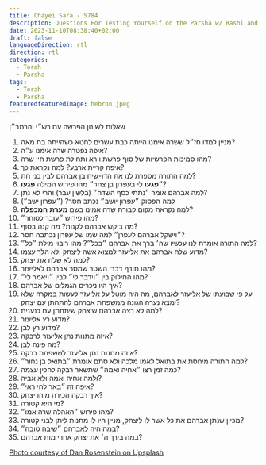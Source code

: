 ```yaml
---
title: Chayei Sara - 5784
description: Questions For Testing Yourself on the Parsha w/ Rashi and the Ramban
date: 2023-11-10T08:38:40+02:00
draft: false
languageDirection: rtl
direction: rtl
categories:
  - Torah
  - Parsha
tags:
  - Torah
  - Parsha
featuredfeaturedImage: hebron.jpeg
---
```


שאלות לשינון הפרשה עם רש״י והרמב״ן

1. מניין למדו חז״ל ששרה אימנו הייתה כבת עשרים לחטא כשהייתה בת מאה?
2. איפה נפטרה שרה אימנו ע״ה?
3. מהו סמיכות הפרשיות של סוף פרשת וירא ותחילת פרשת חיי שרה?
4. איפה קריית ארבע? למה נקראת כך?
5. למה התורה מספרת לנו את הדו-שיח בן אברהם לבין בני חת?
6. ״**פגעו** לי בעפרון בן צחר״ מהו פירוש המילה **פגעו**?
7. למה אברהם אומר ״נתתי כסף השדה״ (בלשון עבר) והרי לא נתן?
8. למה הפסוק ״עפרון יושב״ נכתב חסר? (״עפרון ישב״)
9. למה נקראת מקום קבורת שרה אמינו בשם **מערת** **המכפלה**?
10. מהו פירוש ״עובר לסוחר״?
11. מה ביקש אברהם לקנות? מה קנה בסוף?
12. ״וישקל אברהם לעפרן״ למה שמו של עפרון נכתבה חסר?
13. למה התורה אומרת לנו עכשיו שה׳ ברך את אברהם ״בכל״? מהו ריבוי מילת ״כל״?
14. מדוע שלח אברהם את אליעזר למצוא אשה ליצחק ולא הלך עצמו?
15. למה לא שלח את יצחק?
16. מהו תורף דברי השטר שמסר אברהם לאליעזר?
17. מהו החילוק בין ״וידבר לי״ לבין ״ויאמר לי״?
18. איך היו ניכרים הגמלים של אברהם?
19. על פי שבועתו של אליעזר לאברהם, מה היה מוטל על אליעזר לעשות במקרה שלא ימצא נערה הגונה ממשפחת אברהם להתחתן עם יצחק?
20. למה לא רצה אברהם שיצחק שיתחתן עם כנענית?
21. מדוע רץ אליעזר?
22. מדוע רץ לבן?
23. איזה מתנות נתן אליעזר לרבקה?
24. מה פינה לבן?
25. איזה מתנות נתן אליעזר למשפחת רבקה?
26. למה התורה מיחסת את בתואל לאמו מלכה ולא סתם אומרת ״בתואל בן נחור״?
27. כמה זמן רצו ״אחיה ואמה״ שתשאר רבקה להכין עצמה?
28. ולמה אחיה ואמה ולא אביה?
29. איפה זה ״באר לחי ראי״?
30. איך רבקה הכירה מיהו יצחק?
31. מי היא קטורה?
32. מהו פירוש ״האהלה שרה אמו״?
33. מכיון שנתן אברהם את כל אשר לו ליצחק, מניין היו לו מתנות ליתן לבני קטורה?
34. במה היה לאברהם ״שיבה טובה״?
35. במה בירך ה׳ את יצחק אחרי מות אברהם?

[Photo courtesy of Dan Rosenstein on Upsplash](https://unsplash.com/photos/brown-concrete-building-near-green-trees-during-daytime-eyuTaorbYVU?utm_content=creditShareLink&utm_medium=referral&utm_source=unsplash)
